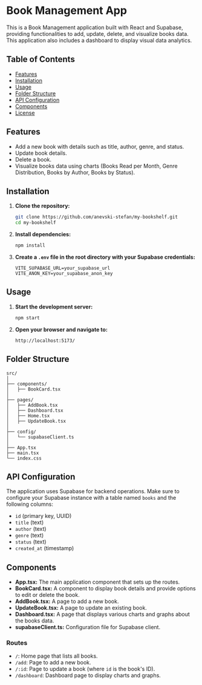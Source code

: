 # Book Management App

This is a Book Management application built with React and Supabase, providing functionalities to add, update, delete, and visualize books data. This application also includes a dashboard to display visual data analytics.

## Table of Contents

- [Features](#features)
- [Installation](#installation)
- [Usage](#usage)
- [Folder Structure](#folder-structure)
- [API Configuration](#api-configuration)
- [Components](#components)
- [License](#license)

## Features

- Add a new book with details such as title, author, genre, and status.
- Update book details.
- Delete a book.
- Visualize books data using charts (Books Read per Month, Genre Distribution, Books by Author, Books by Status).

## Installation

1. **Clone the repository:**

   ```bash
   git clone https://github.com/anevski-stefan/my-bookshelf.git
   cd my-bookshelf
   ```

2. **Install dependencies:**

   ```bash
   npm install
   ```

3. **Create a `.env` file in the root directory with your Supabase credentials:**
   ```env
   VITE_SUPABASE_URL=your_supabase_url
   VITE_ANON_KEY=your_supabase_anon_key
   ```

## Usage

1. **Start the development server:**

   ```bash
   npm start
   ```

2. **Open your browser and navigate to:**
   ```
   http://localhost:5173/
   ```

## Folder Structure

```plaintext
src/
│
├── components/
│   ├── BookCard.tsx
│
├── pages/
│   ├── AddBook.tsx
│   ├── Dashboard.tsx
│   ├── Home.tsx
│   ├── UpdateBook.tsx
│
├── config/
│   └── supabaseClient.ts
│
├── App.tsx
├── main.tsx
└── index.css
```

## API Configuration

The application uses Supabase for backend operations. Make sure to configure your Supabase instance with a table named `books` and the following columns:

- `id` (primary key, UUID)
- `title` (text)
- `author` (text)
- `genre` (text)
- `status` (text)
- `created_at` (timestamp)

## Components

- **App.tsx:** The main application component that sets up the routes.
- **BookCard.tsx:** A component to display book details and provide options to edit or delete the book.
- **AddBook.tsx:** A page to add a new book.
- **UpdateBook.tsx:** A page to update an existing book.
- **Dashboard.tsx:** A page that displays various charts and graphs about the books data.
- **supabaseClient.ts:** Configuration file for Supabase client.

### Routes

- `/`: Home page that lists all books.
- `/add`: Page to add a new book.
- `/:id`: Page to update a book (where `id` is the book's ID).
- `/dashboard`: Dashboard page to display charts and graphs.
